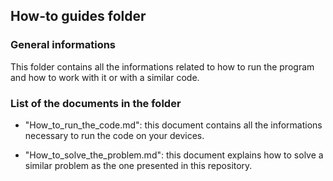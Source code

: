 ## How-to guides folder
### General informations
This folder contains all the informations related to how to run the program and how to work with it or with a similar code.

### List of the documents in the folder
- "How_to_run_the_code.md": this document contains all the informations necessary to run the code on your devices.

- "How_to_solve_the_problem.md": this document explains how to solve a similar problem as the one presented in this repository.
